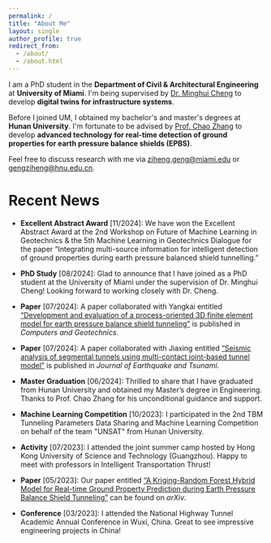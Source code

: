 ```yaml
---
permalink: /
title: "About Me"
layout: single
author_profile: true
redirect_from: 
  - /about/
  - /about.html
---
```


I am a PhD student in the **Department of Civil & Architectural Engineering** at **University of Miami**. I'm being supervised by [Dr. Minghui Cheng](https://fsminghuic.wixsite.com/minghuicheng) to develop **digital twins for infrastructure systems**.

Before I joined UM, I obtained my bachelor's and master's degrees at **Hunan University**. I'm fortunate to be advised by [Prof. Chao Zhang](https://chaozhanghnu.github.io/) to develop **advanced technology for real-time detection of ground properties for earth pressure balance shields (EPBS)**.

Feel free to discuss research with me via [ziheng.geng@miami.edu](mailto:ziheng.geng@miami.edu) or [gengziheng@hnu.edu.cn](mailto:gengziheng@hnu.edu.cn).

# Recent News

- **Excellent Abstract Award** [11/2024]: We have won the Excellent Abstract Award at the 2nd Workshop on Future of Machine Learning in Geotechnics & the 5th Machine Learning in Geotechnics Dialogue for the paper “Integrating multi-source information for intelligent detection of ground properties during earth pressure balanced shield tunnelling.”

- **PhD Study** [08/2024]: Glad to announce that I have joined as a PhD student at the University of Miami under the supervision of Dr. Minghui Cheng! Looking forward to working closely with Dr. Cheng.

- **Paper** [07/2024]: A paper collaborated with Yangkai entitled [“Development and evaluation of a process-oriented 3D finite element model for earth pressure balance shield tunneling”](https://www.sciencedirect.com/science/article/pii/S0266352X24002830) is published in *Computers and Geotechnics*.

- **Paper** [07/2024]: A paper collaborated with Jiaxing entitled [“Seismic analysis of segmental tunnels using multi-contact joint-based tunnel model”](https://www.worldscientific.com/doi/full/10.1142/S1793431124500209) is published in *Journal of Earthquake and Tsunami*.

- **Master Graduation** [06/2024]: Thrilled to share that I have graduated from Hunan University and obtained my Master’s degree in Engineering. Thanks to Prof. Chao Zhang for his unconditional guidance and support.

- **Machine Learning Competition** [10/2023]: I participated in the 2nd TBM Tunneling Parameters Data Sharing and Machine Learning Competition on behalf of the team "UNSAT" from Hunan University.

- **Activity** [07/2023]: I attended the joint summer camp hosted by Hong Kong University of Science and Technology (Guangzhou). Happy to meet with professors in Intelligent Transportation Thrust!

- **Paper** [05/2023]: Our paper entitled [“A Kriging-Random Forest Hybrid Model for Real-time Ground Property Prediction during Earth Pressure Balance Shield Tunneling”](https://arxiv.org/abs/2305.05128) can be found on *arXiv*.

- **Conference** [03/2023]: I attended the National Highway Tunnel Academic Annual Conference in Wuxi, China. Great to see impressive engineering projects in China!
